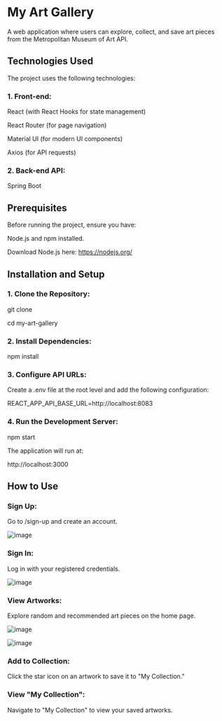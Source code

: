 # **My Art Gallery**


A web application where users can explore, collect, and save art pieces from the Metropolitan Museum of Art API.


## Technologies Used
The project uses the following technologies:


### 1. Front-end:
React (with React Hooks for state management)

React Router (for page navigation)

Material UI (for modern UI components)

Axios (for API requests)


### 2. Back-end API:
Spring Boot


## Prerequisites
Before running the project, ensure you have:

Node.js and npm installed.

Download Node.js here: https://nodejs.org/


## Installation and Setup

### 1. Clone the Repository:

git clone <your-repository-url>

cd my-art-gallery


### 2. Install Dependencies:

npm install


### 3. Configure API URLs:

Create a .env file at the root level and add the following configuration:

REACT_APP_API_BASE_URL=http://localhost:8083


### 4. Run the Development Server:

npm start


The application will run at:

http://localhost:3000


## How to Use

### Sign Up:

Go to /sign-up and create an account.

![image](https://github.com/user-attachments/assets/59ac7046-4ded-4bf0-b2ae-89a5983d1a03)


### Sign In:

Log in with your registered credentials.

![image](https://github.com/user-attachments/assets/754fcc21-c8cc-4797-8c66-2cb5b1dc2e38)


### View Artworks:

Explore random and recommended art pieces on the home page.

![image](https://github.com/user-attachments/assets/e9dbe63e-1031-4b36-badc-0d1949ec8964)


![image](https://github.com/user-attachments/assets/f3beb62a-48b4-4d9d-9e88-4e2c07b86156)


### Add to Collection:

Click the star icon on an artwork to save it to "My Collection."


### View "My Collection":

Navigate to "My Collection" to view your saved artworks.


